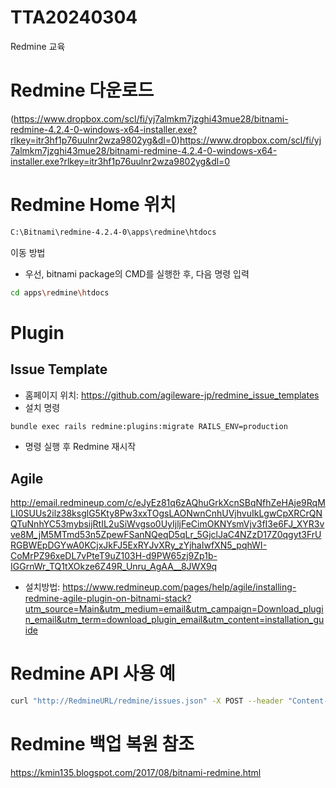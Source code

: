 # TTA20240304
Redmine 교육

# Redmine 다운로드
(https://www.dropbox.com/scl/fi/yj7almkm7jzghi43mue28/bitnami-redmine-4.2.4-0-windows-x64-installer.exe?rlkey=itr3hf1p76uulnr2wza9802yg&dl=0)https://www.dropbox.com/scl/fi/yj7almkm7jzghi43mue28/bitnami-redmine-4.2.4-0-windows-x64-installer.exe?rlkey=itr3hf1p76uulnr2wza9802yg&dl=0

# Redmine Home 위치
```sh
C:\Bitnami\redmine-4.2.4-0\apps\redmine\htdocs
```

이동 방법
- 우선, bitnami package의 CMD를 실행한 후, 다음 명령 입력
```sh
cd apps\redmine\htdocs
```

# Plugin
## Issue Template
- 홈페이지 위치: https://github.com/agileware-jp/redmine_issue_templates
- 설치 명령
```sh
bundle exec rails redmine:plugins:migrate RAILS_ENV=production
```
- 명령 실행 후 Redmine 재시작

## Agile 
http://email.redmineup.com/c/eJyEz81q6zAQhuGrkXcnSBqNfhZeHAje9RqMLI0SUUs2ilz38ksglG5Kty8Pw3xxTOgsLAONwnCnhUVjhvuIkLgwCpXRCrQNQTuNnhYC53mybsijRtIL2uSiWvgso0UyIjljFeCimOKNYsmVjv3fI3e6FJ_XYR3vve8M_jM5MTmd53n5ZpewFSanNQeqD5qLr_5GjclJaC4NZzD17Z0qgyt3FrURGBWEpDGYwA0KCjxJkFJ5ExRYJvXRy_zYjhaIwfXN5_pqhWI-CoMrPZ96xeDL7vPteT9uZ103H-d9PW65zj9Zp1b-IGGrnWr_TQ1tXOkze6Z49R_Unru_AgAA__8JWX9q

- 설치방법: https://www.redmineup.com/pages/help/agile/installing-redmine-agile-plugin-on-bitnami-stack?utm_source=Main&utm_medium=email&utm_campaign=Download_plugin_email&utm_term=download_plugin_email&utm_content=installation_guide

# Redmine API 사용 예
```sh
curl "http://RedmineURL/redmine/issues.json" -X POST --header "Content-Type: application/json" --header "X-Redmine-API-Key: 6c597ababa6fcc69147fba626647c9280c4ecf15" --data-binary "@../redmine_AP.json"
```

# Redmine 백업 복원 참조
https://kmin135.blogspot.com/2017/08/bitnami-redmine.html
